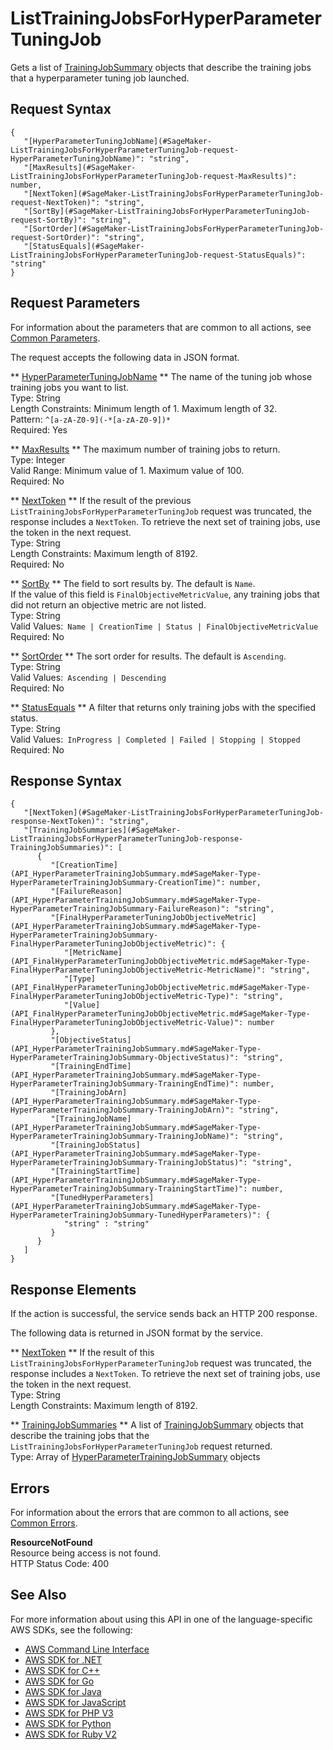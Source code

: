 # ListTrainingJobsForHyperParameterTuningJob<a name="API_ListTrainingJobsForHyperParameterTuningJob"></a>

Gets a list of [TrainingJobSummary](API_TrainingJobSummary.md) objects that describe the training jobs that a hyperparameter tuning job launched\.

## Request Syntax<a name="API_ListTrainingJobsForHyperParameterTuningJob_RequestSyntax"></a>

```
{
   "[HyperParameterTuningJobName](#SageMaker-ListTrainingJobsForHyperParameterTuningJob-request-HyperParameterTuningJobName)": "string",
   "[MaxResults](#SageMaker-ListTrainingJobsForHyperParameterTuningJob-request-MaxResults)": number,
   "[NextToken](#SageMaker-ListTrainingJobsForHyperParameterTuningJob-request-NextToken)": "string",
   "[SortBy](#SageMaker-ListTrainingJobsForHyperParameterTuningJob-request-SortBy)": "string",
   "[SortOrder](#SageMaker-ListTrainingJobsForHyperParameterTuningJob-request-SortOrder)": "string",
   "[StatusEquals](#SageMaker-ListTrainingJobsForHyperParameterTuningJob-request-StatusEquals)": "string"
}
```

## Request Parameters<a name="API_ListTrainingJobsForHyperParameterTuningJob_RequestParameters"></a>

For information about the parameters that are common to all actions, see [Common Parameters](CommonParameters.md)\.

The request accepts the following data in JSON format\.

 ** [HyperParameterTuningJobName](#API_ListTrainingJobsForHyperParameterTuningJob_RequestSyntax) **   <a name="SageMaker-ListTrainingJobsForHyperParameterTuningJob-request-HyperParameterTuningJobName"></a>
The name of the tuning job whose training jobs you want to list\.  
Type: String  
Length Constraints: Minimum length of 1\. Maximum length of 32\.  
Pattern: `^[a-zA-Z0-9](-*[a-zA-Z0-9])*`   
Required: Yes

 ** [MaxResults](#API_ListTrainingJobsForHyperParameterTuningJob_RequestSyntax) **   <a name="SageMaker-ListTrainingJobsForHyperParameterTuningJob-request-MaxResults"></a>
The maximum number of training jobs to return\.  
Type: Integer  
Valid Range: Minimum value of 1\. Maximum value of 100\.  
Required: No

 ** [NextToken](#API_ListTrainingJobsForHyperParameterTuningJob_RequestSyntax) **   <a name="SageMaker-ListTrainingJobsForHyperParameterTuningJob-request-NextToken"></a>
If the result of the previous `ListTrainingJobsForHyperParameterTuningJob` request was truncated, the response includes a `NextToken`\. To retrieve the next set of training jobs, use the token in the next request\.  
Type: String  
Length Constraints: Maximum length of 8192\.  
Required: No

 ** [SortBy](#API_ListTrainingJobsForHyperParameterTuningJob_RequestSyntax) **   <a name="SageMaker-ListTrainingJobsForHyperParameterTuningJob-request-SortBy"></a>
The field to sort results by\. The default is `Name`\.  
If the value of this field is `FinalObjectiveMetricValue`, any training jobs that did not return an objective metric are not listed\.  
Type: String  
Valid Values:` Name | CreationTime | Status | FinalObjectiveMetricValue`   
Required: No

 ** [SortOrder](#API_ListTrainingJobsForHyperParameterTuningJob_RequestSyntax) **   <a name="SageMaker-ListTrainingJobsForHyperParameterTuningJob-request-SortOrder"></a>
The sort order for results\. The default is `Ascending`\.  
Type: String  
Valid Values:` Ascending | Descending`   
Required: No

 ** [StatusEquals](#API_ListTrainingJobsForHyperParameterTuningJob_RequestSyntax) **   <a name="SageMaker-ListTrainingJobsForHyperParameterTuningJob-request-StatusEquals"></a>
A filter that returns only training jobs with the specified status\.  
Type: String  
Valid Values:` InProgress | Completed | Failed | Stopping | Stopped`   
Required: No

## Response Syntax<a name="API_ListTrainingJobsForHyperParameterTuningJob_ResponseSyntax"></a>

```
{
   "[NextToken](#SageMaker-ListTrainingJobsForHyperParameterTuningJob-response-NextToken)": "string",
   "[TrainingJobSummaries](#SageMaker-ListTrainingJobsForHyperParameterTuningJob-response-TrainingJobSummaries)": [ 
      { 
         "[CreationTime](API_HyperParameterTrainingJobSummary.md#SageMaker-Type-HyperParameterTrainingJobSummary-CreationTime)": number,
         "[FailureReason](API_HyperParameterTrainingJobSummary.md#SageMaker-Type-HyperParameterTrainingJobSummary-FailureReason)": "string",
         "[FinalHyperParameterTuningJobObjectiveMetric](API_HyperParameterTrainingJobSummary.md#SageMaker-Type-HyperParameterTrainingJobSummary-FinalHyperParameterTuningJobObjectiveMetric)": { 
            "[MetricName](API_FinalHyperParameterTuningJobObjectiveMetric.md#SageMaker-Type-FinalHyperParameterTuningJobObjectiveMetric-MetricName)": "string",
            "[Type](API_FinalHyperParameterTuningJobObjectiveMetric.md#SageMaker-Type-FinalHyperParameterTuningJobObjectiveMetric-Type)": "string",
            "[Value](API_FinalHyperParameterTuningJobObjectiveMetric.md#SageMaker-Type-FinalHyperParameterTuningJobObjectiveMetric-Value)": number
         },
         "[ObjectiveStatus](API_HyperParameterTrainingJobSummary.md#SageMaker-Type-HyperParameterTrainingJobSummary-ObjectiveStatus)": "string",
         "[TrainingEndTime](API_HyperParameterTrainingJobSummary.md#SageMaker-Type-HyperParameterTrainingJobSummary-TrainingEndTime)": number,
         "[TrainingJobArn](API_HyperParameterTrainingJobSummary.md#SageMaker-Type-HyperParameterTrainingJobSummary-TrainingJobArn)": "string",
         "[TrainingJobName](API_HyperParameterTrainingJobSummary.md#SageMaker-Type-HyperParameterTrainingJobSummary-TrainingJobName)": "string",
         "[TrainingJobStatus](API_HyperParameterTrainingJobSummary.md#SageMaker-Type-HyperParameterTrainingJobSummary-TrainingJobStatus)": "string",
         "[TrainingStartTime](API_HyperParameterTrainingJobSummary.md#SageMaker-Type-HyperParameterTrainingJobSummary-TrainingStartTime)": number,
         "[TunedHyperParameters](API_HyperParameterTrainingJobSummary.md#SageMaker-Type-HyperParameterTrainingJobSummary-TunedHyperParameters)": { 
            "string" : "string" 
         }
      }
   ]
}
```

## Response Elements<a name="API_ListTrainingJobsForHyperParameterTuningJob_ResponseElements"></a>

If the action is successful, the service sends back an HTTP 200 response\.

The following data is returned in JSON format by the service\.

 ** [NextToken](#API_ListTrainingJobsForHyperParameterTuningJob_ResponseSyntax) **   <a name="SageMaker-ListTrainingJobsForHyperParameterTuningJob-response-NextToken"></a>
If the result of this `ListTrainingJobsForHyperParameterTuningJob` request was truncated, the response includes a `NextToken`\. To retrieve the next set of training jobs, use the token in the next request\.  
Type: String  
Length Constraints: Maximum length of 8192\.

 ** [TrainingJobSummaries](#API_ListTrainingJobsForHyperParameterTuningJob_ResponseSyntax) **   <a name="SageMaker-ListTrainingJobsForHyperParameterTuningJob-response-TrainingJobSummaries"></a>
A list of [TrainingJobSummary](API_TrainingJobSummary.md) objects that describe the training jobs that the `ListTrainingJobsForHyperParameterTuningJob` request returned\.  
Type: Array of [HyperParameterTrainingJobSummary](API_HyperParameterTrainingJobSummary.md) objects

## Errors<a name="API_ListTrainingJobsForHyperParameterTuningJob_Errors"></a>

For information about the errors that are common to all actions, see [Common Errors](CommonErrors.md)\.

 **ResourceNotFound**   
Resource being access is not found\.  
HTTP Status Code: 400

## See Also<a name="API_ListTrainingJobsForHyperParameterTuningJob_SeeAlso"></a>

For more information about using this API in one of the language\-specific AWS SDKs, see the following:
+  [AWS Command Line Interface](https://docs.aws.amazon.com/goto/aws-cli/sagemaker-2017-07-24/ListTrainingJobsForHyperParameterTuningJob) 
+  [AWS SDK for \.NET](https://docs.aws.amazon.com/goto/DotNetSDKV3/sagemaker-2017-07-24/ListTrainingJobsForHyperParameterTuningJob) 
+  [AWS SDK for C\+\+](https://docs.aws.amazon.com/goto/SdkForCpp/sagemaker-2017-07-24/ListTrainingJobsForHyperParameterTuningJob) 
+  [AWS SDK for Go](https://docs.aws.amazon.com/goto/SdkForGoV1/sagemaker-2017-07-24/ListTrainingJobsForHyperParameterTuningJob) 
+  [AWS SDK for Java](https://docs.aws.amazon.com/goto/SdkForJava/sagemaker-2017-07-24/ListTrainingJobsForHyperParameterTuningJob) 
+  [AWS SDK for JavaScript](https://docs.aws.amazon.com/goto/AWSJavaScriptSDK/sagemaker-2017-07-24/ListTrainingJobsForHyperParameterTuningJob) 
+  [AWS SDK for PHP V3](https://docs.aws.amazon.com/goto/SdkForPHPV3/sagemaker-2017-07-24/ListTrainingJobsForHyperParameterTuningJob) 
+  [AWS SDK for Python](https://docs.aws.amazon.com/goto/boto3/sagemaker-2017-07-24/ListTrainingJobsForHyperParameterTuningJob) 
+  [AWS SDK for Ruby V2](https://docs.aws.amazon.com/goto/SdkForRubyV2/sagemaker-2017-07-24/ListTrainingJobsForHyperParameterTuningJob) 